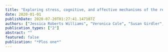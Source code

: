 ```yaml
---
title: "Exploring stress, cognitive, and affective mechanisms of the relationship between interpersonal trauma and opioid misuse"
date: 2020-01-01
publishDate: 2020-07-20T01:27:41.147107Z
authors: ["Jessica Roberts Williams", "Veronica Cole", "Susan Girdler", "Martha Grace Cromeens"]
publication_types: ["2"]
abstract: ""
featured: false
publication: "*Plos one*"
---
```


